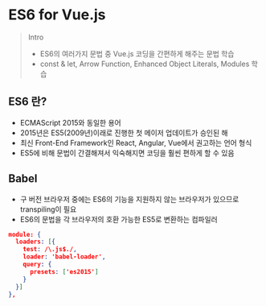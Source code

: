# ES6 for Vue.js

> Intro
>
> * ES6의 여러가지 문법 중 Vue.js 코딩을 간편하게 해주는 문법 학습
> * const & let, Arrow Function, Enhanced Object Literals, Modules 학습

## ES6 란?

* ECMAScript 2015와 동일한 용어
* 2015년은 ES5(2009년)이래로 진행한 첫 메이저 업데이트가 승인된 해
* 최신 Front-End Framework인 React, Angular, Vue에서 권고하는 언어 형식
* ES5에 비해 문법이 간결해져서 익숙해지면 코딩을 훨씬 편하게 할 수 있음

## Babel

* 구 버전 브라우저 중에는 ES6의 기능을 지원하지 않는 브라우저가 있으므로 transpiling이 필요
* ES6의 문법을 각 브라우저의 호환 가능한 ES5로 변환하는 컴파일러

```json
module: {
  loaders: [{
    test: /\.js$./,
    loader: 'babel-loader',
    query: {
      presets: ['es2015']
    }
  }]
},
```

